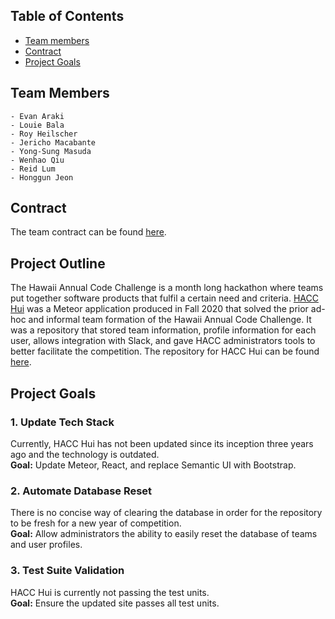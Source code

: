 ## Table of Contents
* [Team members](#team-members)
* [Contract](#contract)
* [Project Goals](#project-goals)

## Team Members
    - Evan Araki
    - Louie Bala
    - Roy Heilscher
    - Jericho Macabante
    - Yong-Sung Masuda
    - Wenhao Qiu
    - Reid Lum
    - Honggun Jeon

## Contract
The team contract can be found [here](https://docs.google.com/document/d/1r6SJ6MZI8UD-1lyVVZmCI9cn5jvtTa27BhSCG1KRv14/edit?usp=sharing).

## Project Outline
The Hawaii Annual Code Challenge is a month long hackathon where teams put together software products that fulfil a certain need and criteria. [HACC Hui](https://hacc-hui.github.io/) was a Meteor application produced in Fall 2020 that solved the prior ad-hoc and informal team formation of the Hawaii Annual Code Challenge. It was a repository that stored team information, profile information for each user, allows integration with Slack, and gave HACC administrators tools to better facilitate the competition. The repository for HACC Hui can be found [here](https://github.com/HACC-Hui/HACC-Hui).

## Project Goals
### 1. Update Tech Stack
Currently, HACC Hui has not been updated since its inception three years ago and the technology is outdated. <br/>**Goal:** Update Meteor, React, and replace Semantic UI with Bootstrap.
### 2. Automate Database Reset
There is no concise way of clearing the database in order for the repository to be fresh for a new year of competition. <br/>**Goal:** Allow administrators the ability to easily reset the database of teams and user profiles.
### 3. Test Suite Validation
HACC Hui is currently not passing the test units. <br/>**Goal:** Ensure the updated site passes all test units.